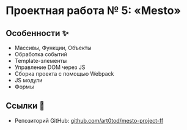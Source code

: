 # Проектная работа № 5: «Mesto»

## Особенности ✨

- Массивы, Функции, Объекты
- Обработка событий
- Template-элементы
- Управление DOM через JS
- Сборка проекта с помощью Webpack
- JS модули
- Формы

## Ссылки 🔗

- Репозиторий GitHub: [github.com/art0tod/mesto-project-ff](https://github.com/art0tod/mesto-project-ff/)
